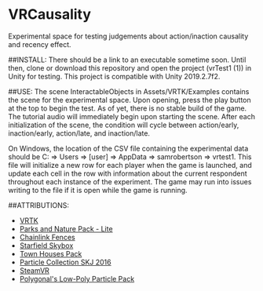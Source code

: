 # VRCausality
Experimental space for testing judgements about action/inaction causality and recency effect.


##INSTALL:
There should be a link to an executable sometime soon. Until then, clone or download this repository and open the project (vrTest1 (1)) in Unity for testing. This project is compatible with Unity 2019.2.7f2.

##USE:
The scene InteractableObjects in Assets/VRTK/Examples contains the scene for the experimental space. Upon opening, press the play button at the top to begin the test. As of yet, there is no stable build of the game.
The tutorial audio will immediately begin upon starting the scene. After each initialization of the scene, the condition will cycle between action/early, inaction/early, action/late, and inaction/late.

On Windows, the location of the CSV file containing the experimental data should be C: => Users => [user] => AppData => samrobertson => vrtest1. This file will initialize a new row for each player when the game is launched, and update each cell in the row with information about the current respondent throughout each instance of the experiment. The game may run into issues writing to the file if it is open while the game is running.

##ATTRIBUTIONS:

* [VRTK](http://vrtk.io)
* [Parks and Nature Pack - Lite](https://assetstore.unity.com/packages/3d/props/parks-and-nature-pack-lite-77362)
* [Chainlink Fences](https://assetstore.unity.com/packages/3d/chainlink-fences-73107)
* [Starfield Skybox](https://assetstore.unity.com/packages/2d/textures-materials/sky/starfield-skybox-92717)
* [Town Houses Pack](https://assetstore.unity.com/packages/3d/environments/urban/town-houses-pack-42717)
* [Particle Collection SKJ 2016](https://assetstore.unity.com/packages/vfx/particles/particle-collection-skj-2016-free-samples-72399_)
* [SteamVR](https://assetstore.unity.com/packages/tools/integration/steamvr-plugin-32647)
* [Polygonal's Low-Poly Particle Pack](https://assetstore.unity.com/packages/vfx/particles/polygonal-s-low-poly-particle-pack-118355)
